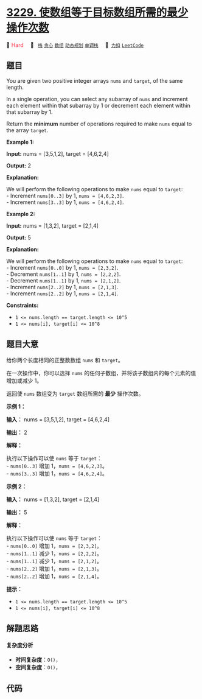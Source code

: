 # [3229. 使数组等于目标数组所需的最少操作次数](https://2xiao.github.io/leetcode-js/problem/3229.html)

🔴 <font color=#ff334b>Hard</font>&emsp; 🔖&ensp; [`栈`](/tag/stack.md) [`贪心`](/tag/greedy.md) [`数组`](/tag/array.md) [`动态规划`](/tag/dynamic-programming.md) [`单调栈`](/tag/monotonic-stack.md)&emsp; 🔗&ensp;[`力扣`](https://leetcode.cn/problems/minimum-operations-to-make-array-equal-to-target) [`LeetCode`](https://leetcode.com/problems/minimum-operations-to-make-array-equal-to-target)

## 题目

You are given two positive integer arrays `nums` and `target`, of the same
length.

In a single operation, you can select any subarray of `nums` and increment
each element within that subarray by 1 or decrement each element within that
subarray by 1.

Return the **minimum** number of operations required to make `nums` equal to
the array `target`.



**Example 1:**

**Input:** nums = [3,5,1,2], target = [4,6,2,4]

**Output:** 2

**Explanation:**

We will perform the following operations to make `nums` equal to `target`:  
\- Increment `nums[0..3]` by 1, `nums = [4,6,2,3]`.  
\- Increment `nums[3..3]` by 1, `nums = [4,6,2,4]`.

**Example 2:**

**Input:** nums = [1,3,2], target = [2,1,4]

**Output:** 5

**Explanation:**

We will perform the following operations to make `nums` equal to `target`:  
\- Increment `nums[0..0]` by 1, `nums = [2,3,2]`.  
\- Decrement `nums[1..1]` by 1, `nums = [2,2,2]`.  
\- Decrement `nums[1..1]` by 1, `nums = [2,1,2]`.  
\- Increment `nums[2..2]` by 1, `nums = [2,1,3]`.  
\- Increment `nums[2..2]` by 1, `nums = [2,1,4]`.



**Constraints:**

  * `1 <= nums.length == target.length <= 10^5`
  * `1 <= nums[i], target[i] <= 10^8`


## 题目大意

给你两个长度相同的正整数数组 `nums` 和 `target`。

在一次操作中，你可以选择 `nums` 的任何子数组，并将该子数组内的每个元素的值增加或减少 1。

返回使 `nums` 数组变为 `target` 数组所需的 **最少** 操作次数。



**示例 1：**

**输入：** nums = [3,5,1,2], target = [4,6,2,4]

**输出：** 2

**解释：**

执行以下操作可以使 `nums` 等于 `target`：  
\- `nums[0..3]` 增加 1，`nums = [4,6,2,3]`。  
\- `nums[3..3]` 增加 1，`nums = [4,6,2,4]`。

**示例 2：**

**输入：** nums = [1,3,2], target = [2,1,4]

**输出：** 5

**解释：**

执行以下操作可以使 `nums` 等于 `target`：  
\- `nums[0..0]` 增加 1，`nums = [2,3,2]`。  
\- `nums[1..1]` 减少 1，`nums = [2,2,2]`。  
\- `nums[1..1]` 减少 1，`nums = [2,1,2]`。  
\- `nums[2..2]` 增加 1，`nums = [2,1,3]`。  
\- `nums[2..2]` 增加 1，`nums = [2,1,4]`。



**提示：**

  * `1 <= nums.length == target.length <= 10^5`
  * `1 <= nums[i], target[i] <= 10^8`


## 解题思路

#### 复杂度分析

- **时间复杂度**：`O()`，
- **空间复杂度**：`O()`，

## 代码

```javascript

```